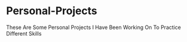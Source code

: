 # Personal-Projects
These Are Some Personal Projects I Have Been Working On To Practice Different Skills

